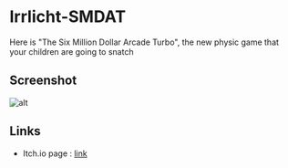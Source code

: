 # Irrlicht-SMDAT
Here is "The Six Million Dollar Arcade Turbo", the new physic game that your children are going to snatch

## Screenshot
![alt](screens/screenshot.png?raw=true "Screenshot")

## Links
- Itch.io page : [link](https://gyvr.itch.io/six-million-dollar-arcade-turbo)

